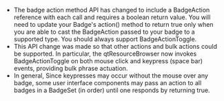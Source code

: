 + The badge action method API has changed to include a BadgeAction
  reference with each call and requires a boolean return value.
  You will need to update your Badge's action() method to return
  true only when you are able to cast the BadgeAction passed to
  your badge to a supported type. You should always support
  BadgeActionToggle.
+ This API change was made so that other actions and bulk actions
  could be supported. In particular, the qtResourceBrowser now
  invokes BadgeActionToggle on both mouse click and keypress (space
  bar) events, providing bulk phrase actuation.
+ In general, Since keypresses may occur without the mouse over any
  badge, some user interface components may pass an action to all
  badges in a BadgeSet (in order) until one responds by returning true.
